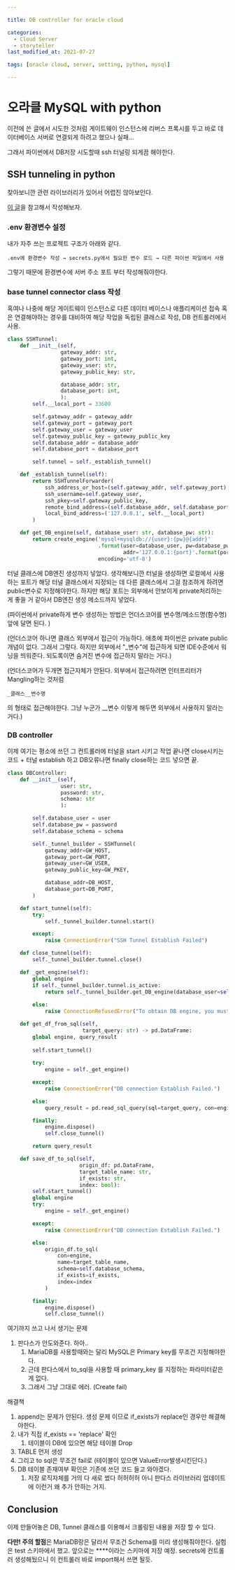 ```yaml
---

title: DB controller for oracle cloud

categories:
  - Cloud Server
  - storyteller
last_modified_at: 2021-07-27

tags: [oracle cloud, server, setting, python, mysql]

---
```


# 오라클 MySQL with python

이전에 쓴 글에서 시도한 것처럼 게이트웨이 인스턴스에 리버스 프록시를 두고 바로 데이터베이스 서버로 연결되게 하려고 했으나 실패...

그래서 파이썬에서 DB저장 시도할때 ssh 터널링 되게끔 해야한다.

## SSH tunneling in python

찾아보니깐 관련 라이브러리가 있어서 어렵진 않아보인다.

[이 글](https://practicaldatascience.co.uk/data-science/how-to-connect-to-mysql-via-an-ssh-tunnel-in-python)을 참고해서 작성해보자.

### .env 환경변수 설정

내가 자주 쓰는 프로젝트 구조가 아래와 같다.

~~~
.env에 환경변수 작성 → secrets.py에서 필요한 변수 로드 → 다른 파이썬 파일에서 사용
~~~

그렇기 때문에 환경변수에 서버 주소 포트 부터 작성해줘야한다.

### base tunnel connector class 작성

혹여나 나중에 해당 게이트웨이 인스턴스로 다른 데이터 베이스나 애플리케이션 접속 혹은 연결해야하는 경우를 대비하여 해당 작업을 독립된 클래스로 작성, DB 컨트롤러에서 사용.

~~~python
class SSHTunnel:
    def __init__(self,
                 gateway_addr: str,
                 gateway_port: int,
                 gateway_user: str,
                 gateway_public_key: str,

                 database_addr: str,
                 database_port: int,
                 ):
        self.__local_port = 33600

        self.gateway_addr = gateway_addr
        self.gateway_port = gateway_port
        self.gateway_user = gateway_user
        self.gateway_public_key = gateway_public_key
        self.database_addr = database_addr
        self.database_port = database_port

        self.tunnel = self._establish_tunnel()

    def _establish_tunnel(self):
        return SSHTunnelForwarder(
            ssh_address_or_host=(self.gateway_addr, self.gateway_port),
            ssh_username=self.gateway_user,
            ssh_pkey=self.gateway_public_key,
            remote_bind_address=(self.database_addr, self.database_port),
            local_bind_address=('127.0.0.1', self.__local_port)
        )

    def get_DB_engine(self, database_user: str, database_pw: str):
        return create_engine('mysql+mysqldb://{user}:{pw}@{addr}'
                             .format(user=database_user, pw=database_pw,
                                     addr='127.0.0.1:{port}'.format(port=self.__local_port)),
                             encoding='utf-8')
~~~

터널 클래스에 DB엔진 생성까지 넣었다. 생각해보니깐 터널을 생성하면 로컬에서 사용하는 포트가 해당 터널 클래스에서 지정되는 데 다른 클래스에서 그걸 참조하게 하려면 public변수로 지정해야한다. 하지만 해당 포트는 외부에서 안보이게 private처리하는 게 좋을 거 같아서 DB엔진 생성 메소드까지 넣었다. 

(파이썬에서 private하게 변수 생성하는 방법은 언더스코어를 변수명/메소드명(함수명) 앞에 달면 된다. )

(언더스코어 하나면 클래스 외부에서 접근이 가능하다. 애초에 파이썬은 private public 개념이 없다. 그래서 그렇다. 하지만 외부에서 "_변수"에 접근하게 되면 IDE수준에서 워닝을 띄워준다. 되도록이면 숨겨진 변수에 접근하지 말라는 거다.)

(언더스코어가 두개면 접근자체가 안된다. 외부에서 접근하려면 인터프리터가 Mangling하는 것처럼 

~~~
_클래스__변수명
~~~

의 형태로 접근해야한다. 그냥 누군가 __변수 이렇게 해두면 외부에서 사용하지 말라는 거다.)



### DB controller 

이제 여기는 평소에 쓰던 그 컨트롤러에 터널을 start 시키고 작업 끝나면 close시키는 코드 + 터널 establish 하고 DB오류나면 finally close하는 코드 넣으면 끝.

~~~python
class DBController:
    def __init__(self,
                 user: str,
                 password: str,
                 schema: str
                 ):

        self.database_user = user
        self.database_pw = password
        self.database_schema = schema

        self._tunnel_builder = SSHTunnel(
            gateway_addr=GW_HOST,
            gateway_port=GW_PORT,
            gateway_user=GW_USER,
            gateway_public_key=GW_PKEY,

            database_addr=DB_HOST,
            database_port=DB_PORT,
        )

    def start_tunnel(self):
        try:
            self._tunnel_builder.tunnel.start()

        except:
            raise ConnectionError("SSH Tunnel Establish Failed")

    def close_tunnel(self):
        self._tunnel_builder.tunnel.close()

    def _get_engine(self):
        global engine
        if self._tunnel_builder.tunnel.is_active:
            return self._tunnel_builder.get_DB_engine(database_user=self.database_user, database_pw=self.database_pw)
        
        else:
            raise ConnectionRefusedError("To obtain DB engine, you must start the tunnel.")

    def get_df_from_sql(self,
                        target_query: str) -> pd.DataFrame:
        global engine, query_result
        
        self.start_tunnel()
        
        try:
            engine = self._get_engine()

        except:
            raise ConnectionError("DB connection Establish Failed.")

        else:
            query_result = pd.read_sql_query(sql=target_query, con=engine)

        finally:
            engine.dispose()
            self.close_tunnel()

        return query_result

    def save_df_to_sql(self,
                       origin_df: pd.DataFrame,
                       target_table_name: str,
                       if_exists: str,
                       index: bool):
        self.start_tunnel()
        global engine
        try:
            engine = self._get_engine()

        except:
            raise ConnectionError("DB connection Establish Failed.")

        else:
            origin_df.to_sql(
                con=engine,
                name=target_table_name,
                schema=self.database_schema,
                if_exists=if_exists,
                index=index
            )

        finally:
            engine.dispose()
            self.close_tunnel()
~~~



여기까지 쓰고 나서 생기는 문제

1. 판다스가 안도와준다. 하아..
   1. MariaDB를 사용할때와는 달리 MySQL은 Primary key를 무조건 지정해야한다.
   2. 근데 판다스에서 to_sql을 사용할 때 primary_key 를 지정하는 파라미터같은 게 없다.
   3. 그래서 그냥 그대로 에러. (Create fail)

해결책

1.  append는 문제가 안된다. 생성 문제 이므로 if_exists가 replace인 경우만 해결해야한다.
   1. 내가 직접 if_exists == 'replace' 확인
      1. 테이블이 DB에 있으면 해당 테이블 Drop
   2. TABLE 먼저 생성
   3. 그리고 to sql은 무조건 fail로 (테이블이 있으면 ValueError발생시킨단다.)
2. DB 테이블 존재여부 확인은 기존에 쓰던 코드 들고 와야겠다.
   1. 저장 로직자체를 거의 다 새로 썼다 허허허허 아니 판다스 라이브러리 업데이트에 이런거 왜 추가 안하는 거지.



## Conclusion

이제 만들어놓은 DB, Tunnel 클래스를 이용해서 크롤링된 내용을 저장 할 수 있다.

**다만! 주의 할점**은 MariaDB랑은 달라서 무조건 Schema를 미리 생성해줘야한다. 실험은 test 스키마에서 했고. 앞으로는 ****이라는 스키마에 저장 예정. secrets에 컨트롤러 생성해뒀으니 이 컨트롤러 바로 import해서 쓰면 될듯.

